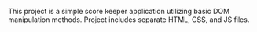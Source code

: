 This project is a simple score keeper application utilizing basic DOM manipulation methods. Project includes separate HTML, CSS, and JS files.